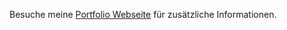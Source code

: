 Besuche meine [Portfolio Webseite](https://mcpeapsunterstrichhd.github.io/mcpeapsUnterstrichHD/) für zusätzliche Informationen.
